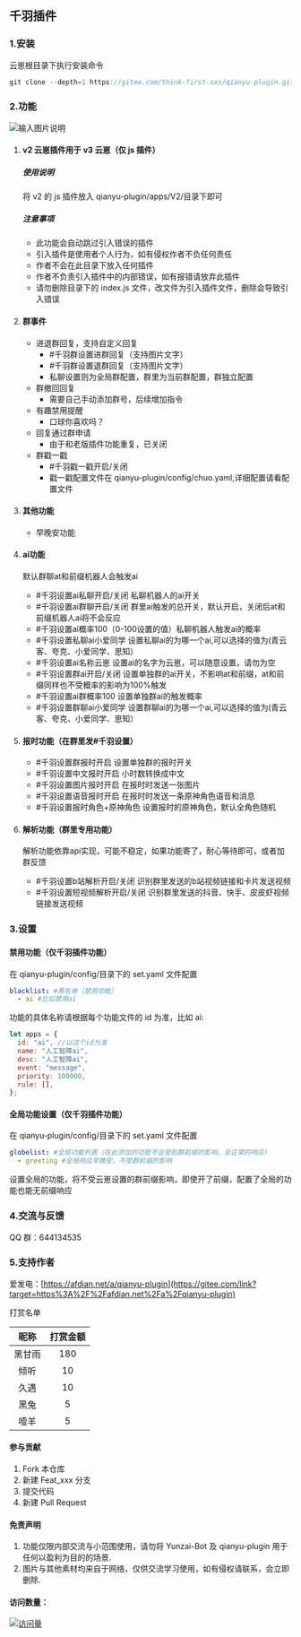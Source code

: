 ## 千羽插件

### 1.安装

云崽根目录下执行安装命令

```javascript
git clone --depth=1 https://gitee.com/think-first-sxs/qianyu-plugin.git ./plugins/qianyu-plugin/
```

### 2.功能

![输入图片说明](resources/html/help/help.jpg)

1. #### v2 云崽插件用于 v3 云崽（仅 js 插件）

   ##### 使用说明

   将 v2 的 js 插件放入 qianyu-plugin/apps/V2/目录下即可

   ##### 注意事项

   - 此功能会自动跳过引入错误的插件
   - 引入插件是使用者个人行为，如有侵权作者不负任何责任
   - 作者不会在此目录下放入任何插件
   - 作者不负责引入插件中的内部错误，如有报错请放弃此插件
   - 请勿删除目录下的 index.js 文件，改文件为引入插件文件，删除会导致引入错误

2. #### 群事件

   - 进退群回复，支持自定义回复
     - #千羽群设置进群回复（支持图片文字）
     - #千羽群设置退群回复（支持图片文字）
     - 私聊设置则为全局群配置，群里为当前群配置，群独立配置
   - 群撤回回复
     - 需要自己手动添加群号，后续增加指令
   - 有趣禁用提醒
     - 口球你喜欢吗？
   - 回复通过群申请
     - 由于和老版插件功能重复，已关闭
   - 群戳一戳
     - #千羽戳一戳开启/关闭
     - 戳一戳配置文件在 qianyu-plugin/config/chuo.yaml,详细配置请看配置文件

3. #### 其他功能

   - 早晚安功能
   
4. #### ai功能

   默认群聊at和前缀机器人会触发ai

   -  #千羽设置ai私聊开启/关闭  私聊机器人的ai开关
   - #千羽设置ai群聊开启/关闭   群里ai触发的总开关，默认开启，关闭后at和前缀机器人ai将不会反应
   - #千羽设置ai概率100（0-100设置的值）私聊机器人触发ai的概率
   - #千羽设置私聊ai小爱同学  设置私聊ai的为哪一个ai,可以选择的值为(青云客、夸克、小爱同学、思知）
   - #千羽设置ai名称云崽    设置ai的名字为云崽，可以随意设置，请勿为空
   - #千羽设置群ai开启/关闭  设置单独群的ai开关，不影响at和前缀，at和前缀同样也不受概率的影响为100%触发
   - #千羽设置ai群概率100  设置单独群ai的触发概率
   - #千羽设置群聊ai小爱同学  设置群聊ai的为哪一个ai,可以选择的值为(青云客、夸克、小爱同学、思知）

5. #### 报时功能（在群里发#千羽设置）

   - #千羽设置群报时开启  设置单独群的报时开关
   - #千羽设置中文报时开启  小时数转换成中文
   - #千羽设置图片报时开启   在报时时发送一张图片
   - #千羽设置语音报时开启   在报时时发送一条原神角色语音和消息
   - #千羽设置报时角色+原神角色   设置报时的原神角色，默认全角色随机

6. #### 解析功能（群里专用功能）

   解析功能依靠api实现，可能不稳定，如果功能寄了，耐心等待即可，或者加群反馈

   - #千羽设置b站解析开启/关闭   识别群里发送的b站视频链接和卡片发送视频
   - #千羽设置短视频解析开启/关闭   识别群里发送的抖音、快手、皮皮虾视频链接发送视频

### 3.设置

#### 禁用功能（仅千羽插件功能）

在 qianyu-plugin/config/目录下的 set.yaml 文件配置

```yaml
blacklist: #黑名单（禁用功能）
  - ai #比如禁用ai
```

功能的具体名称请根据每个功能文件的 id 为准，比如 ai:

```javascript
let apps = {
  id: "ai", //以这个id为准
  name: "人工智障ai",
  desc: "人工智障ai",
  event: "message",
  priority: 100000,
  rule: [],
};
```

#### 全局功能设置（仅千羽插件功能）

在 qianyu-plugin/config/目录下的 set.yaml 文件配置

```yaml
globelist: #全局功能列表（在此添加的功能不会受到群前缀的影响，会正常的响应）
  - greeting #全局响应早晚安，不受群前缀的影响
```

设置全局的功能，将不受云崽设置的群前缀影响，即使开了前缀，配置了全局的功能也能无前缀响应

### 4.交流与反馈

QQ 群：644134535

### 5.支持作者

爱发电：[https://afdian.net/a/qianyu-plugin](https://gitee.com/link?target=https%3A%2F%2Fafdian.net%2Fa%2Fqianyu-plugin)

打赏名单

|  昵称  | 打赏金额 |
| :----: | :------: |
| 黑甘雨 |   180    |
|  倾听  |    10    |
|  久遇  |    10    |
|  黑兔  |    5     |
|  噎羊  |    5     |

#### 参与贡献

1. Fork 本仓库
2. 新建 Feat_xxx 分支
3. 提交代码
4. 新建 Pull Request

#### 免责声明

1. 功能仅限内部交流与小范围使用，请勿将 Yunzai-Bot 及 qianyu-plugin 用于任何以盈利为目的的场景.
2. 图片与其他素材均来自于网络，仅供交流学习使用，如有侵权请联系，会立即删除.

#### 访问数量：

[![访问量](https://profile-counter.glitch.me/qianyu-plugin/count.svg)](https://gitee.com/think-first-sxs/qianyu-plugin/)
